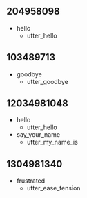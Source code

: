 ## 204958098
* hello
  - utter_hello

## 103489713
* goodbye
  - utter_goodbye

## 12034981048
* hello
  - utter_hello
* say_your_name
  - utter_my_name_is

## 1304981340
* frustrated
  - utter_ease_tension